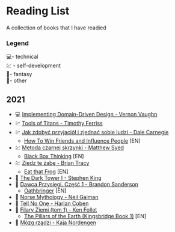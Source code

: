 # Reading List

A collection of books that I have readied

### Legend

💻- technical  
 💹 - self-development  
 🐲- fantasy  
 📘- other

## 2021

- 💻 [Implementing Domain-Driven Design - Vernon Vaughn](https://www.amazon.com/Implementing-Domain-Driven-Design-Vaughn-Vernon-ebook/dp/B00BCLEBN8/)
- 💹 [Tools of Titans - Timothy Ferriss](https://www.amazon.com/gp/product/B01HSMRWNU)
- 💹 [Jak zdobyć przyjaciół i zjednać sobie ludzi - Dale Carnegie](https://lubimyczytac.pl/ksiazka/50522/jak-zdobyc-przyjaciol-i-zjednac-sobie-ludzi)
  - [How To Win Friends and Influence People](https://www.amazon.com/gp/product/B003WEAI4E) [EN]
- 💹 [Metoda czarnej skrzynki - Matthew Syed](https://lubimyczytac.pl/ksiazka/4964250/metoda-czarnej-skrzynki-zaskakujaca-prawda-o-nauce-na-bledach)
  - [Black Box Thinking](https://www.amazon.com/Black-Box-Thinking-People-Mistakes-But-ebook/dp/B00SI0B8XC) [EN]
- 💹 [Zjedz tę żabę - Brian Tracy](https://lubimyczytac.pl/ksiazka/4854614/zjedz-te-zabe-21-metod-podnoszenia-wydajnosci-w-pracy-i-zwalczania-sklonnosci-do-zwlekania)
  - [Eat that Frog](https://www.amazon.com/Eat-That-Frog-Great-Procrastinating/dp/162656941X) [EN]
- 🐲 [The Dark Tower I - Stephen King](https://www.amazon.com/Dark-Tower-I-Gunslinger-ebook/dp/B018ER7JRC)
- 🐲 [Dawca Przysięgi. Część 1 - Brandon Sanderson](https://lubimyczytac.pl/ksiazka/4919076/dawca-przysiegi-czesc-1)
  - [Oathbringer](https://www.amazon.com/Oathbringer-Book-Three-Stormlight-Archive/dp/076532637X) [EN]
- 📘 [Norse Mythology - Neil Gaiman](https://www.amazon.com/Norse-Mythology-Neil-Gaiman-ebook/dp/B01HQA6EOC/)
- 📘 [Tell No One - Harlan Coben](https://www.amazon.com/Tell-No-One-Harlan-Coben-ebook/dp/B002SXIF4A)
- 📘 [Filary Ziemi (tom 1) - Ken Follet](https://lubimyczytac.pl/ksiazka/4806746/filary-ziemi)
  - [The Pillars of the Earth (Kingsbridge Book 1)](https://www.amazon.com/gp/product/B003TO5GXU) [EN]
- 📘 [Mózg rządzi - Kaja Nordengen](https://lubimyczytac.pl/ksiazka/4815321/mozg-rzadzi-twoj-niezastapiony-narzad)
